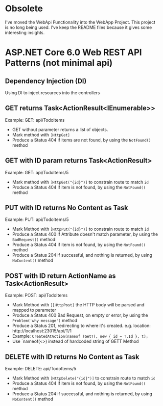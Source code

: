 ﻿# Obsolete

I've moved the WebApi Functionality into the WebApp Project.
This project is no long being used.
I've keep the README files because it gives some interesting insights.

# ASP.NET Core 6.0 Web REST API Patterns (not minimal api)

## Dependency Injection (DI)

Using DI to inject resources into the controllers

## GET returns Task<ActionResult<IEnumerable<T>>>

Example: GET: api/TodoItems

* GET without parameter returns a list of objects.
* Mark method with `[HttpGet]`
* Produce a Status 404 if items are not found, by using the `NotFound()` method

## GET with ID param returns Task<ActionResult<T>>

Example:  GET: api/TodoItems/5

* Mark method with `[HttpGet("{id}")]` to constrain route to match `id`
* Produce a Status 404 if item is not found, by using the `NotFound()` method

## PUT with ID returns No Content as Task<IActionResult>

Example: PUT: api/TodoItems/5

* Mark Method with `[HttpPut("{id}")]` to constrain route to match `id`
* Produce a Status 400 if Attribute doesn't match parameter, by using the `BadRequest()` method
* Produce a Status 404 if item is not found, by using the `NotFound()` method
* Produce a Status 204 if successful, and nothing is returned, by using `NoContent()` method

## POST with ID return ActionName as Task<ActionResult<T>>

Example: POST: api/TodoItems

* Mark Method with `[[HttpPost]` the HTTP body will be parsed and mapped to parameter
* Produce a Status 400 Bad Request, on empty or error, by using the `Problem('why message')` method
* Produce a Status 201, redirecting to where it's created. e.g. location: http://localhost:23015/api/T/1 
* Example: `CreatedAtAction(nameof (GetT), new { id = T.Id }, t);`
* Use `nameof(<<GetT>>) instead of hardcoded string of GETT Method

## DELETE with ID returns No Content as Task<IActionResult>

Example: DELETE: api/TodoItems/5

* Mark Method with `[HttpDelete("{id}")]` to constrain route to match `id`
* Produce a Status 404 if item is not found, by using the `NotFound()` method
* Produce a Status 204 if successful, and nothing is returned, by using `NoContent()` method
